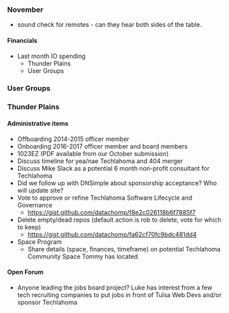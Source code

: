 ### November
* sound check for remotes - can they hear both sides of the table.

#### Financials
* Last month IO spending
  * Thunder Plains
  * User Groups

### User Groups

### Thunder Plains

#### Administrative items
* Offboarding 2014-2015 officer member
* Onboarding 2016-2017 officer member and board members
* 1023EZ (PDF available from our October submission)
* Discuss timeline for yea/nae Techlahoma and 404 merger
* Discuss Mike Slack as a potential 6 month non-profit consultant for Techlahoma
* Did we follow up with DNSimple about sponsorship acceptance? Who will update site?
* Vote to approve or refine Techlahoma Software Lifecycle and Governance
  - https://gist.github.com/datachomp/f8e2c026118b6f7885f7
* Delete empty/dead repos (default action is rob to delete, vote for which to keep)
  - https://gist.github.com/datachomp/fa62cf70fc9bdc481dd4
* Space Program
  - Share details (space, finances, timeframe) on potential Techlahoma Community Space Tommy has located

#### Open Forum
* Anyone leading the jobs board project? Luke has interest from a few tech recruiting companies to put jobs in front of Tulsa Web Devs and/or sponsor Techlahoma
